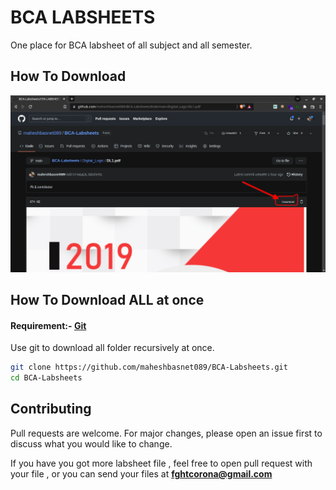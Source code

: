 # BCA LABSHEETS

One place for BCA labsheet of all subject and all semester.

## How To Download
<img src="Screenshot_20220810_010237.png" alt="example"  >

## How To Download ALL at once 
#### Requirement:- [Git](https://git-scm.com/downloads)

Use  git to download all folder recursively at once.

```bash
git clone https://github.com/maheshbasnet089/BCA-Labsheets.git
cd BCA-Labsheets

```

## Contributing
Pull requests are welcome. For major changes, please open an issue first to discuss what you would like to change.

If you have you got more labsheet file , feel free to open pull request with your file , or you can send your files at **fghtcorona@gmail.com**

